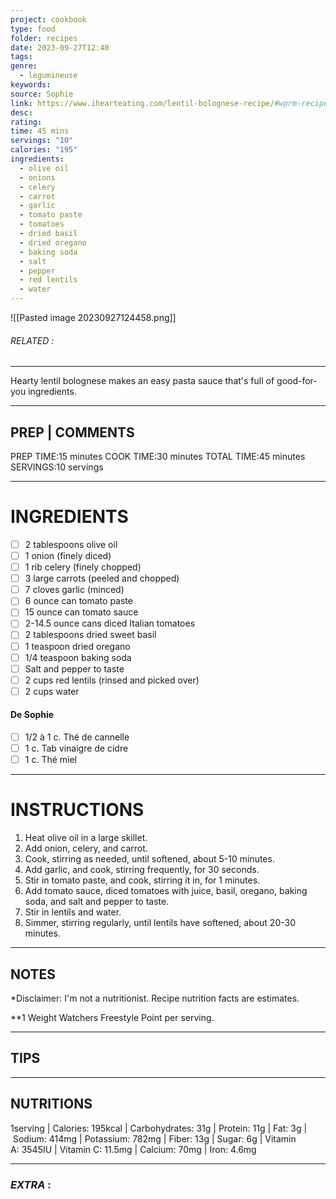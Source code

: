 ```yaml
---
project: cookbook
type: food
folder: recipes
date: 2023-09-27T12:40
tags: 
genre:
  - legumineuse
keywords: 
source: Sophie
link: https://www.ihearteating.com/lentil-bolognese-recipe/#wprm-recipe-container-21167
desc: 
rating: 
time: 45 mins
servings: "10"
calories: "195"
ingredients:
  - olive oil
  - onions
  - celery
  - carrot
  - garlic
  - tomato paste
  - tomatoes
  - dried basil
  - dried oregano
  - baking soda
  - salt
  - pepper
  - red lentils
  - water
---
```


![[Pasted image 20230927124458.png]]
###### *RELATED* : 
---
Hearty lentil bolognese makes an easy pasta sauce that's full of good-for-you ingredients.

---
## PREP | COMMENTS

PREP TIME:15 minutes
COOK TIME:30 minutes
TOTAL TIME:45 minutes
SERVINGS:10 servings

---
# INGREDIENTS

- [ ] 2 tablespoons olive oil
- [ ] 1 onion (finely diced)
- [ ] 1 rib celery (finely chopped)
- [ ] 3 large carrots (peeled and chopped)
- [ ] 7 cloves garlic (minced)
- [ ] 6 ounce can tomato paste
- [ ] 15 ounce can tomato sauce
- [ ] 2-14.5 ounce cans diced Italian tomatoes
- [ ] 2 tablespoons dried sweet basil
- [ ] 1 teaspoon dried oregano
- [ ] 1/4 teaspoon baking soda
- [ ] Salt and pepper to taste
- [ ] 2 cups red lentils (rinsed and picked over)
- [ ] 2 cups water

#### De Sophie

+ [ ] 1/2 à 1 c. Thé de cannelle
+ [ ] 1 c. Tab vinaigre de cidre
+ [ ] 1 c. Thé miel

---
# INSTRUCTIONS

1. Heat olive oil in a large skillet.
2. Add onion, celery, and carrot.
3. Cook, stirring as needed, until softened, about 5-10 minutes.
4. Add garlic, and cook, stirring frequently, for 30 seconds.
5. Stir in tomato paste, and cook, stirring it in, for 1 minutes.
6. Add tomato sauce, diced tomatoes with juice, basil, oregano, baking soda, and salt and pepper to taste.
7. Stir in lentils and water.
8. Simmer, stirring regularly, until lentils have softened, about 20-30 minutes.

---
## NOTES

*Disclaimer: I'm not a nutritionist. Recipe nutrition facts are estimates. 

**1 Weight Watchers Freestyle Point per serving.

---
## TIPS



---
## NUTRITIONS

1serving | Calories: 195kcal | Carbohydrates: 31g | Protein: 11g | Fat: 3g | Sodium: 414mg | Potassium: 782mg | Fiber: 13g | Sugar: 6g | Vitamin A: 3545IU | Vitamin C: 11.5mg | Calcium: 70mg | Iron: 4.6mg

---
### *EXTRA* :



